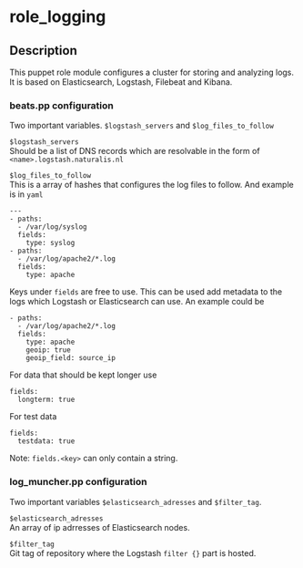 # role_logging


## Description

This puppet role module configures a cluster for storing and analyzing logs. It is based on Elasticsearch, Logstash, Filebeat and Kibana.


### beats.pp configuration
Two important variables. `$logstash_servers` and `$log_files_to_follow`

`$logstash_servers`  
Should be a list of DNS records which are resolvable in the form of `<name>.logstash.naturalis.nl`

`$log_files_to_follow`  
This is a array of hashes that configures the log files to follow. And example is in `yaml`
```
---
- paths:
  - /var/log/syslog
  fields:
    type: syslog
- paths:
  - /var/log/apache2/*.log
  fields:
    type: apache
```
Keys under `fields` are free to use. This can be used add metadata to the logs which Logstash or Elasticsearch can use.
An example could be
```
- paths:
  - /var/log/apache2/*.log
  fields:
    type: apache
    geoip: true
    geoip_field: source_ip
```
For data that should be kept longer use
```
fields:
  longterm: true
```
For test data
```
fields:
  testdata: true
```

Note: `fields.<key>` can only contain a string.
### log_muncher.pp configuration
Two important variables `$elasticsearch_adresses` and `$filter_tag`.

`$elasticsearch_adresses`  
An array of ip adrresses of Elasticsearch nodes.

`$filter_tag`  
Git tag of repository where the Logstash `filter {}` part is hosted. 
